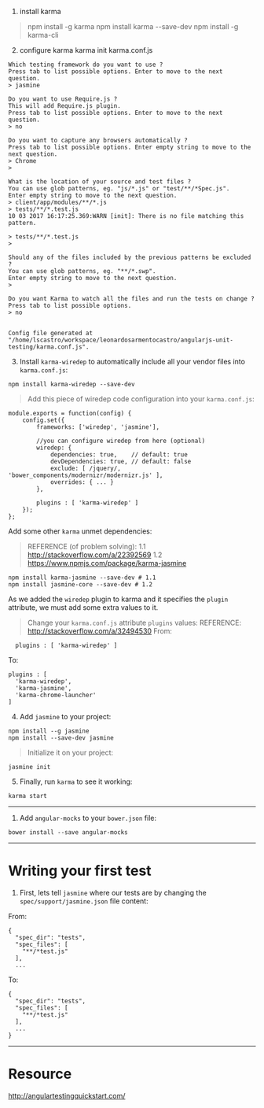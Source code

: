 1. install karma
> npm install -g karma
> npm install karma --save-dev
> npm install -g karma-cli

2. configure karma
karma init karma.conf.js

```
Which testing framework do you want to use ?
Press tab to list possible options. Enter to move to the next question.
> jasmine

Do you want to use Require.js ?
This will add Require.js plugin.
Press tab to list possible options. Enter to move to the next question.
> no

Do you want to capture any browsers automatically ?
Press tab to list possible options. Enter empty string to move to the next question.
> Chrome
>

What is the location of your source and test files ?
You can use glob patterns, eg. "js/*.js" or "test/**/*Spec.js".
Enter empty string to move to the next question.
> client/app/modules/**/*.js
> tests/**/*.test.js
10 03 2017 16:17:25.369:WARN [init]: There is no file matching this pattern.

> tests/**/*.test.js
>

Should any of the files included by the previous patterns be excluded ?
You can use glob patterns, eg. "**/*.swp".
Enter empty string to move to the next question.
>

Do you want Karma to watch all the files and run the tests on change ?
Press tab to list possible options.
> no


Config file generated at "/home/lscastro/workspace/leonardosarmentocastro/angularjs-unit-testing/karma.conf.js".
```

3. Install `karma-wiredep` to automatically include all your vendor files into `karma.conf.js`:
```
npm install karma-wiredep --save-dev
```

> Add this piece of wiredep code configuration into your `karma.conf.js`:
```
module.exports = function(config) {
    config.set({
        frameworks: ['wiredep', 'jasmine'],

        //you can configure wiredep from here (optional)
        wiredep: {
            dependencies: true,    // default: true  
            devDependencies: true, // default: false  
            exclude: [ /jquery/, 'bower_components/modernizr/modernizr.js' ],
            overrides: { ... }
        },

        plugins : [ 'karma-wiredep' ]
    });
};
```

Add some other `karma` unmet dependencies:
> REFERENCE (of problem solving):
> 1.1 http://stackoverflow.com/a/22392569
> 1.2 https://www.npmjs.com/package/karma-jasmine
```
npm install karma-jasmine --save-dev # 1.1
npm install jasmine-core --save-dev # 1.2
```

As we added the `wiredep` plugin to karma and it specifies the `plugin` attribute, we must add some extra
values to it.

> Change your `karma.conf.js` attribute `plugins` values:
> REFERENCE:
> http://stackoverflow.com/a/32494530
From:
```
  plugins : [ 'karma-wiredep' ]
```
To:
```
plugins : [
  'karma-wiredep',
  'karma-jasmine',
  'karma-chrome-launcher'
]
```


4. Add `jasmine` to your project:
```
npm install --g jasmine
npm install --save-dev jasmine
```

> Initialize it on your project:
```
jasmine init
```

5. Finally, run `karma` to see it working:
```
karma start
```

-----

1. Add `angular-mocks` to your `bower.json` file:

```
bower install --save angular-mocks
```

-----
# Writing your first test

1. First, lets tell `jasmine` where our tests are by changing the `spec/support/jasmine.json` file content:

From:
```
{
  "spec_dir": "tests",
  "spec_files": [
    "**/*test.js"
  ],
  ...
```

To:
```
{
  "spec_dir": "tests",
  "spec_files": [
    "**/*test.js"
  ],
  ...
}
```

-----

# Resource

http://angulartestingquickstart.com/
